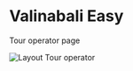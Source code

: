 <h1 align="text">Valinabali Easy</h1>
<p align="text">Tour operator page</p>
<img src="https://i.ibb.co/McSKgpZ/Valinabali2.jpg" alt="Layout Tour operator">
